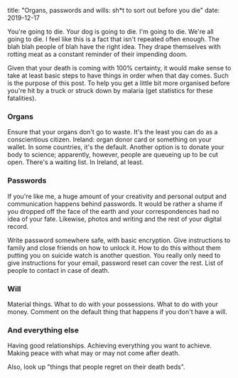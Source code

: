title: "Organs, passwords and wills: sh*t to sort out before you die"
date: 2019-12-17

You're going to die. Your dog is going to die. I'm going to die. We're all going to die. I feel like this is a fact that isn't repeated often enough. The blah blah people of blah have the right idea. They drape themselves with rotting meat as a constant reminder of their impending doom.

Given that your death is coming with 100% certainty, it would make sense to take at least basic steps to have things in order when that day comes. Such is the purpose of this post. To help you get a little bit more organised before you're hit by a truck or struck down by malaria (get statistics for these fatalities).

### Organs
Ensure that your organs don't go to waste. It's the least you can do as a conscientious citizen. Ireland: organ donor card or something on your wallet. In some countries, it's the default. Another option is to donate your body to science; apparently, however, people are queueing up to be cut open. There's a waiting list. In Ireland, at least.

### Passwords
If you're like me, a huge amount of your creativity and personal output and communication happens behind passwords. It would be rather a shame if you dropped off the face of the earth and your correspondences had no idea of your fate. Likewise, photos and writing and the rest of your digital record.

Write password somewhere safe, with basic encryption. Give instructions to family and close friends on how to unlock it. How to do this without them putting you on suicide watch is another question. You really only need to give instructions for your email, password reset can cover the rest. List of people to contact in case of death.

### Will
Material things. What to do with your possessions. What to do with your money. Comment on the default thing that happens if you don't have a will.

### And everything else
Having good relationships. Achieving everything you want to achieve. Making peace with what may or may not come after death.

Also, look up "things that people regret on their death beds".
